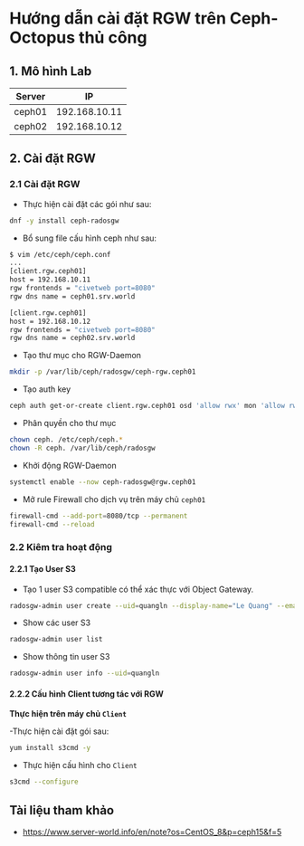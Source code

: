 # Hướng dẫn cài đặt RGW trên Ceph-Octopus thủ công

## 1. Mô hình Lab

|Server|IP|
|------|--|
|ceph01|192.168.10.11|
|ceph02|192.168.10.12|

## 2. Cài đặt RGW
### 2.1 Cài đặt RGW

- Thực hiện cài đặt các gói như sau:

```sh
dnf -y install ceph-radosgw
```

- Bổ sung file cấu hình ceph như sau:

```sh
$ vim /etc/ceph/ceph.conf
...
[client.rgw.ceph01]
host = 192.168.10.11
rgw frontends = "civetweb port=8080"
rgw dns name = ceph01.srv.world

[client.rgw.ceph01]
host = 192.168.10.12
rgw frontends = "civetweb port=8080"
rgw dns name = ceph02.srv.world
```
- Tạo thư mục cho RGW-Daemon

```sh
mkdir -p /var/lib/ceph/radosgw/ceph-rgw.ceph01
```

- Tạo auth key

```sh
ceph auth get-or-create client.rgw.ceph01 osd 'allow rwx' mon 'allow rw' -o /var/lib/ceph/radosgw/ceph-rgw.ceph01/keyring
```

- Phân quyền cho thư mục

```sh
chown ceph. /etc/ceph/ceph.*
chown -R ceph. /var/lib/ceph/radosgw
```

- Khởi động RGW-Daemon

```sh
systemctl enable --now ceph-radosgw@rgw.ceph01
```

- Mở rule Firewall cho dịch vụ trên máy chủ `ceph01`

```sh
firewall-cmd --add-port=8080/tcp --permanent
firewall-cmd --reload
```

### 2.2 Kiêm tra hoạt động
#### 2.2.1 Tạo User S3
- Tạo 1 user S3 compatible có thể xác thực với Object Gateway.

```sh
radosgw-admin user create --uid=quangln --display-name="Le Quang" --email=quangln@vnpt.vn
```

- Show các user S3

```sh
radosgw-admin user list
```

- Show thông tin user S3

```sh
radosgw-admin user info --uid=quangln
```
#### 2.2.2 Cấu hình Client tương tác với RGW

**Thực hiện trên máy chủ `Client`**

-Thực hiện cài đặt gói sau:

```sh
yum install s3cmd -y
```

- Thực hiện cấu hình cho `Client`

```sh
s3cmd --configure
```

## Tài liệu tham khảo
- https://www.server-world.info/en/note?os=CentOS_8&p=ceph15&f=5